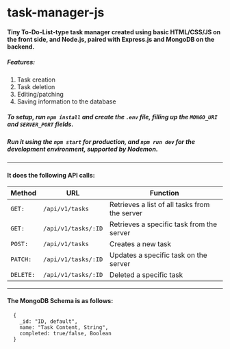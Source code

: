 # task-manager-js

#### Tiny To-Do-List-type task manager created using basic HTML/CSS/JS on the front side, and Node.js, paired with Express.js and MongoDB on the backend.

##### Features:
1. Task creation
2. Task deletion
3. Editing/patching
4. Saving information to the database

##### To setup, run `npm install` and create the `.env` file, filling up the `MONGO_URI` and `SERVER_PORT` fields.

##### Run it using the `npm start` for production, and `npm run dev` for the development environment, supported by Nodemon.

---

#### It does the following API calls:

Method | URL | Function
--- | --- | ---
| `GET:` | `/api/v1/tasks` | Retrieves a list of all tasks from the server
| `GET:` | `/api/v1/tasks/:ID` | Retrieves a specific task from the server 
| `POST:` | `/api/v1/tasks` | Creates a new task 
| `PATCH:` | `/api/v1/tasks/:ID` | Updates a specific task on the server 
| `DELETE:` | `/api/v1/tasks/:ID` | Deleted a specific task 
---
#### The MongoDB Schema is as follows:

```
  {
    _id: "ID, default",
    name: "Task Content, String",
    completed: true/false, Boolean
  }
```

